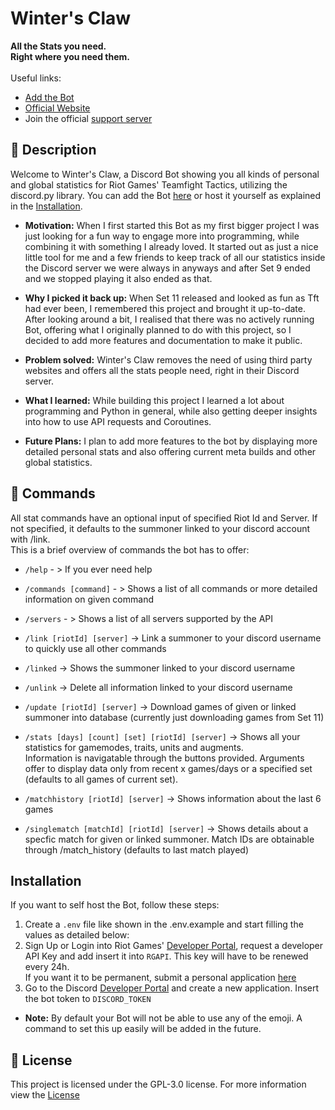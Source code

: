 # Winter's Claw
**All the Stats you need.** <br>
**Right where you need them.** <br> <br>
Useful links:
- [Add the Bot](https://discord.com/oauth2/authorize?client_id=1137848588521713674)
- [Official Website](https://wintersclaw-lol.vercel.app)
- Join the official [support server](https://discord.com/invite/Z3nc6b4nWv)
## 📝 Description
Welcome to Winter's Claw, a Discord Bot showing you all kinds of personal and global statistics for Riot Games' Teamfight Tactics, utilizing the discord.py library.
You can add the Bot [here](https://discord.com/oauth2/authorize?client_id=1137848588521713674) or host it yourself as explained in the [Installation](#installation).
- **Motivation:** When I first started this Bot as my first bigger project I was just looking for a fun way to engage more into programming, while combining it with something I already loved. 
It started out as just a nice little tool for me and a few friends to keep track of all our statistics inside the Discord 
server we were always in anyways and after Set 9 ended and we stopped playing it also ended as that.

- **Why I picked it back up:** When Set 11 released and looked as fun as Tft had ever been, I remembered this project and brought it up-to-date. 
After looking around a bit, I realised that there was no actively running Bot, offering what I originally planned to do with this project, so I decided to add more features and documentation to make it public.

- **Problem solved:** Winter's Claw removes the need of using third party websites and offers all the stats people need, right in their Discord server.

- **What I learned:** While building this project I learned a lot about programming and Python in general, while also getting deeper insights into how to use API requests and Coroutines.

- **Future Plans:** I plan to add more features to the bot by displaying more detailed personal stats and also offering current meta builds and other global statistics.

## 🤖 Commands
All stat commands have an optional input of specified Riot Id and Server. If not specified, it defaults to the summoner linked to your discord account with /link. <br>
This is a brief overview of commands the bot has to offer:
- `/help` - >
If you ever need help

- `/commands [command]` - >
Shows a list of all commands or more detailed information on given command

- `/servers` - >
Shows a list of all servers supported by the API

- `/link [riotId] [server]` -> 
Link a summoner to your discord username to quickly use all other commands

- `/linked` -> 
Shows the summoner linked to your discord username

- `/unlink` -> 
Delete all information linked to your discord username

- `/update [riotId] [server]` -> 
Download games of given or linked summoner into database (currently just downloading games from Set 11)

- `/stats [days] [count] [set] [riotId] [server]` -> 
Shows all your statistics for gamemodes, traits, units and augments. <br>
Information is navigatable through the buttons provided. Arguments offer to display data only from recent x games/days or a specified set (defaults to all games of current set).

- `/matchhistory [riotId] [server]` -> 
Shows information about the last 6 games

- `/singlematch [matchId] [riotId] [server]` -> 
Shows details about a specfic match for given or linked summoner. Match IDs are obtainable through /match_history (defaults to last match played)

## Installation
If you want to self host the Bot, follow these steps:
1. Create a `.env` file like shown in the .env.example and start filling the values as detailed below:
2. Sign Up or Login into Riot Games' [Developer Portal](https://developer.riotgames.com/), request a developer API Key and add insert it into `RGAPI`. This key will have to be renewed every 24h. <br>
If you want it to be permanent, submit a personal application [here](https://developer.riotgames.com/app-type)
3. Go to the Discord [Developer Portal](https://discord.com/developers) and create a new application. Insert the bot token to `DISCORD_TOKEN` <br>
- **Note:** By default your Bot will not be able to use any of the emoji. A command to set this up easily will be added in the future.

## 📜 License
This project is licensed under the GPL-3.0 license. For more information view the [License](LICENSE)
